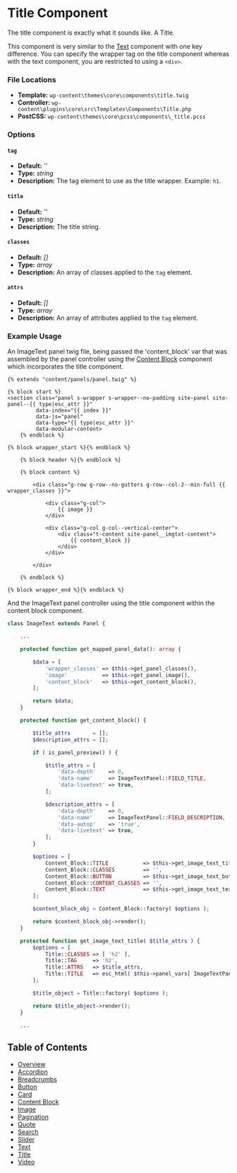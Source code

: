 # Title Component

The title component is exactly what it sounds like. A Title.

This component is very similar to the [Text](/docs/theme/components/text.md) component with one key difference. You can specify the wrapper tag on the title component whereas with the text component, you are restricted to using a `<div>`.

### File Locations

* **Template:** `wp-content\themes\core\components\title.twig`
* **Controller:** `wp-content\plugins\core\src\Templates\Components\Title.php`
* **PostCSS:** `wp-content\themes\core\pcss\components\_title.pcss`

### Options

#### `tag`
* **Default:** _''_
* **Type:** _string_
* **Description:** The tag element to use as the title wrapper. Example: `h1`.

#### `title`
* **Default:** _''_
* **Type:** _string_
* **Description:** The title string.

#### `classes`
* **Default:** _[]_
* **Type:** _array_
* **Description:** An array of classes applied to the `tag` element.

#### `attrs`
* **Default:** _[]_
* **Type:** _array_
* **Description:** An array of attributes applied to the `tag` element.

### Example Usage

An ImageText panel twig file, being passed the 'content_block' var that was assembled by the panel controller using the [Content Block](/docs/theme/components/content_block.md) component which incorporates the title component.

```twig
{% extends "content/panels/panel.twig" %}

{% block start %}
<section class="panel s-wrapper s-wrapper--no-padding site-panel site-panel--{{ type|esc_attr }}"
		 data-index="{{ index }}"
		 data-js="panel"
		 data-type="{{ type|esc_attr }}"
		 data-modular-content>
    {% endblock %}

{% block wrapper_start %}{% endblock %}

	{% block header %}{% endblock %}

	{% block content %}

		<div class="g-row g-row--no-gutters g-row--col-2--min-full {{ wrapper_classes }}">

			<div class="g-col">
				{{ image }}
			</div>

			<div class="g-col g-col--vertical-center">
				<div class="t-content site-panel__imgtxt-content">
					{{ content_block }}
				</div>
			</div>

		</div>

	{% endblock %}

{% block wrapper_end %}{% endblock %}
```

And the ImageText panel controller using the title component within the content block component.

```php
class ImageText extends Panel {

	...

	protected function get_mapped_panel_data(): array {

		$data = [
			'wrapper_classes' => $this->get_panel_classes(),
			'image'           => $this->get_panel_image(),
			'content_block'   => $this->get_content_block(),
		];

		return $data;
	}

	protected function get_content_block() {

		$title_attrs       = [];
		$description_attrs = [];

		if ( is_panel_preview() ) {

			$title_attrs = [
				'data-depth'    => 0,
				'data-name'     => ImageTextPanel::FIELD_TITLE,
				'data-livetext' => true,
			];

			$description_attrs = [
				'data-depth'    => 0,
				'data-name'     => ImageTextPanel::FIELD_DESCRIPTION,
				'data-autop'    => 'true',
				'data-livetext' => true,
			];
		}

		$options = [
			Content_Block::TITLE           => $this->get_image_text_title( $title_attrs ),
			Content_Block::CLASSES         => '',
			Content_Block::BUTTON          => $this->get_image_text_button(),
			Content_Block::CONTENT_CLASSES => '',
			Content_Block::TEXT            => $this->get_image_text_text( $description_attrs ),
		];

		$content_block_obj = Content_Block::factory( $options );

		return $content_block_obj->render();
	}

	protected function get_image_text_title( $title_attrs ) {
		$options = [
			Title::CLASSES => [ 'h2' ],
			Title::TAG     => 'h2',
			Title::ATTRS   => $title_attrs,
			Title::TITLE   => esc_html( $this->panel_vars[ ImageTextPanel::FIELD_TITLE ] ),
		];

		$title_object = Title::factory( $options );

		return $title_object->render();
	}

	...

```

## Table of Contents

* [Overview](/docs/theme/components/README.md)
* [Accordion](/docs/theme/components/accordion.md)
* [Breadcrumbs](/docs/theme/components/breadcrumbs.md)
* [Button](/docs/theme/components/button.md)
* [Card](/docs/theme/components/card.md)
* [Content Block](/docs/theme/components/content_block.md)
* [Image](/docs/theme/components/Image.md)
* [Pagination](/docs/theme/components/pagination.md)
* [Quote](/docs/theme/components/quote.md)
* [Search](/docs/theme/components/search.md)
* [Slider](/docs/theme/components/slider.md)
* [Text](/docs/theme/components/text.md)
* [Title](/docs/theme/components/title.md)
* [Video](/docs/theme/components/video.md)
